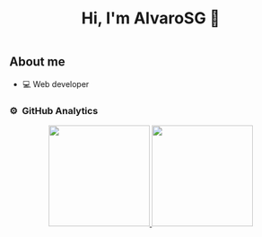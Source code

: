 <div align="center">
<h1 align="center">Hi, I'm AlvaroSG</a> 👋</h1>
</div>
<img src="">


## About me

- 💻 Web developer


### ⚙️ &nbsp;GitHub Analytics

<p align="center">
<a href="https://github.com/AlvaroSG-dec">
  <img height="180em" src="https://github-readme-stats-eight-theta.vercel.app/api?username=AlvaroSG-dev&show_icons=true&theme=algolia&include_all_commits=true&count_private=true"/>
  <img height="180em" src="https://github-readme-stats-eight-theta.vercel.app/api/top-langs/?username=AlvaroSG-dev&layout=compact&langs_count=8&theme=algolia"/>
</a>
</p>
